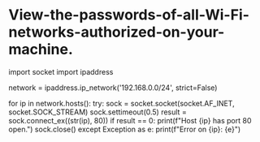 # View-the-passwords-of-all-Wi-Fi-networks-authorized-on-your-machine.



import socket
import ipaddress

network = ipaddress.ip_network('192.168.0.0/24', strict=False)

for ip in network.hosts():
    try:
        sock = socket.socket(socket.AF_INET, socket.SOCK_STREAM)
        sock.settimeout(0.5)
        result = sock.connect_ex((str(ip), 80))
        if result == 0:
            print(f"Host {ip} has port 80 open.")
        sock.close()
    except Exception as e:
        print(f"Error on {ip}: {e}")



           
